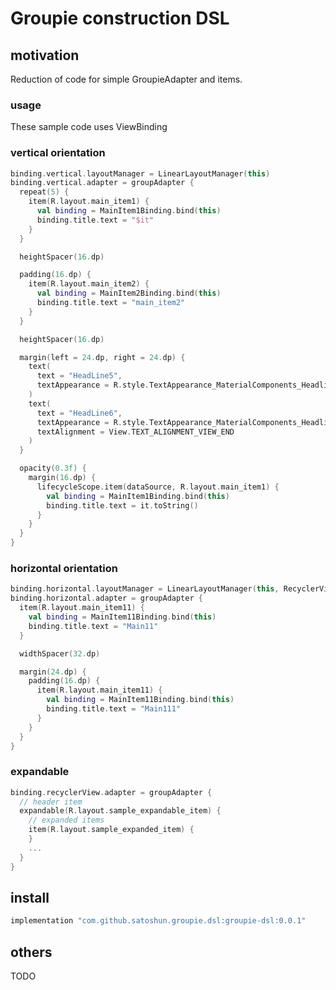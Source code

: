 # Groupie construction DSL

## motivation

Reduction of code for simple GroupieAdapter and items.

### usage

These sample code uses ViewBinding

### vertical orientation

```kotlin
binding.vertical.layoutManager = LinearLayoutManager(this)
binding.vertical.adapter = groupAdapter {
  repeat(5) {
    item(R.layout.main_item1) {
      val binding = MainItem1Binding.bind(this)
      binding.title.text = "$it"
    }
  }

  heightSpacer(16.dp)

  padding(16.dp) {
    item(R.layout.main_item2) {
      val binding = MainItem2Binding.bind(this)
      binding.title.text = "main_item2"
    }
  }

  heightSpacer(16.dp)

  margin(left = 24.dp, right = 24.dp) {
    text(
      text = "HeadLine5",
      textAppearance = R.style.TextAppearance_MaterialComponents_Headline5
    )
    text(
      text = "HeadLine6",
      textAppearance = R.style.TextAppearance_MaterialComponents_Headline6,
      textAlignment = View.TEXT_ALIGNMENT_VIEW_END
    )
  }

  opacity(0.3f) {
    margin(16.dp) {
      lifecycleScope.item(dataSource, R.layout.main_item1) {
        val binding = MainItem1Binding.bind(this)
        binding.title.text = it.toString()
      }
    }
  }
}
```

### horizontal orientation

```kotlin
binding.horizontal.layoutManager = LinearLayoutManager(this, RecyclerView.HORIZONTAL, false)
binding.horizontal.adapter = groupAdapter {
  item(R.layout.main_item11) {
    val binding = MainItem11Binding.bind(this)
    binding.title.text = "Main11"
  }

  widthSpacer(32.dp)

  margin(24.dp) {
    padding(16.dp) {
      item(R.layout.main_item11) {
        val binding = MainItem11Binding.bind(this)
        binding.title.text = "Main111"
      }
    }
  }
}
```

### expandable

```kotlin
binding.recyclerView.adapter = groupAdapter {
  // header item
  expandable(R.layout.sample_expandable_item) {
    // expanded items
    item(R.layout.sample_expanded_item) {
    }
    ...
  }
}
```

## install

```groovy
implementation "com.github.satoshun.groupie.dsl:groupie-dsl:0.0.1"
```

## others

TODO
